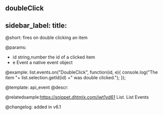 doubleClick
---
sidebar_label: 
title: 
---          

@short:
fires on double clicking an item

@params:
- id 	string,number 		the id of a clicked item
- e 	Event 				a native event object


@example:
list.events.on("DoubleClick", function(id, e){
   console.log("The item "+ list.selection.getId(id) +" was double clicked.");
});


@template: api_event
@descr:

@relatedsample:https://snippet.dhtmlx.com/iwt1yd61	List. List Events

@changelog: added in v6.1



